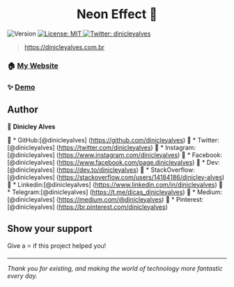 <h1 align="center"> Neon Effect 👋</h1>
<p>
  <img alt="Version" src="https://img.shields.io/badge/version-1.0.0-blue.svg?cacheSeconds=2592000" />
  <a href="#" target="_blank">
    <img alt="License: MIT" src="https://img.shields.io/badge/License-MIT-yellow.svg" />
  </a>
  <a href="https://twitter.com/dinicleyalves" target="_blank">
    <img alt="Twitter: dinicleyalves" src="https://img.shields.io/twitter/follow/dinicleyalves.svg?style=social" />
  </a>
</p>

> https://dinicleyalves.com.br

### 🏠 [My Website](https://dinicleyalves.com.br/)

### ✨ [Demo](https://neoneffect.dinicleyalves.com.br)

## Author

👤 **Dinicley Alves**

🚀  * GitHub:[@dinicleyalves] (https://github.com/dinicleyalves)
🚀  * Twitter:[@dinicleyalves] (https://twitter.com/dinicleyalves) 
🚀  * Instagram:[@dinicleyalves] (https://www.instagram.com/dinicleyalves) 
🚀  * Facebook: [@dinicleyalves] (https://www.facebook.com/page.dinicleyalves) 
🚀  * Dev: [@dinicleyalves] (https://dev.to/dinicleyalves) 
🚀  * StackOverflow:[@dinicleyalves] (https://stackoverflow.com/users/14184186/dinicley-alves) 
🚀  * Linkedin:[@dinicleyalves] (https://www.linkedin.com/in/dinicleyalves) 
🚀  * Telegram:[@dinicleyalves] (https://t.me/dicas_dinicleyalves) 
🚀  * Medium:[@dinicleyalves] (https://medium.com/@dinicleyalves) 
🚀  * Pinterest:[@dinicleyalves] (https://br.pinterest.com/dinicleyalves) 



## Show your support

Give a ⭐️ if this project helped you!

***
_Thank you for existing, and making the world of technology more fantastic every day._
